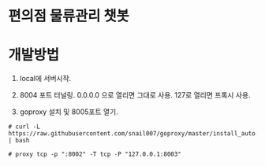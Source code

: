# 편의점 물류관리 챗봇

# 개발방법

1. local에 서버시작.

2. 8004 포트 터널링. 0.0.0.0 으로 열리면 그대로 사용. 127로 열리면 프록시 사용.

3. goproxy 설치 및 8005포트 열기.
```
# curl -L https://raw.githubusercontent.com/snail007/goproxy/master/install_auto.sh | bash

# proxy tcp -p ":8002" -T tcp -P "127.0.0.1:8003"
```
